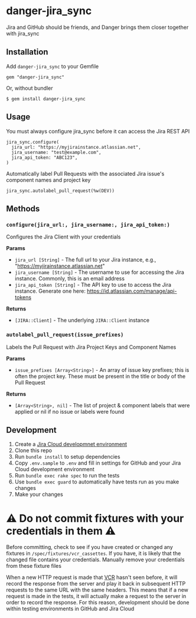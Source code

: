 # danger-jira_sync

Jira and GitHub should be friends, and Danger brings them closer together
with jira_sync

## Installation

Add `danger-jira_sync` to your Gemfile

    gem "danger-jira_sync"

Or, without bundler

    $ gem install danger-jira_sync

## Usage

You must always configure jira_sync before it can access the Jira REST API

    jira_sync.configure(
      jira_url: "https://myjirainstance.atlassian.net",
      jira_username: "test@example.com",
      jira_api_token: "ABC123",
    )

Automatically label Pull Requests with the associated Jira issue's component names and project key

    jira_sync.autolabel_pull_request(%w(DEV))

## Methods

### `configure(jira_url:, jira_username:, jira_api_token:)` 
Configures the Jira Client with your credentials

**Params**
  - `jira_url [String]` - The full url to your Jira instance, e.g., "https://myjirainstance.atlassian.net" 
  - `jira_username [String]` - The username to use for accessing the Jira instance. Commonly, this is an email address
  - `jira_api_token [String]` - The API key to use to access the Jira instance. Generate one here: https://id.atlassian.com/manage/api-tokens

**Returns**
 - `[JIRA::Client]` - The underlying `JIRA::Client` instance

### `autolabel_pull_request(issue_prefixes)` 
Labels the Pull Request with Jira Project Keys and Component Names

**Params**
  - `issue_prefixes [Array<String>]` - An array of issue key prefixes; this is often the project key. These must be present in the title or body of the Pull Request

**Returns**
  - `[Array<String>, nil]` - The list of project & component labels that were applied or nil if no issue or labels were found


## Development

1. Create a [Jira Cloud developmnet environment](http://go.atlassian.com/cloud-dev)
2. Clone this repo
3. Run `bundle install` to setup dependencies
4. Copy `.env.sample` to `.env` and fill in settings for GitHub and your Jira Cloud development environment
5. Run `bundle exec rake spec` to run the tests
6. Use `bundle exec guard` to automatically have tests run as you make changes
7. Make your changes

# **:warning: Do not commit fixtures with your credentials in them :warning:**

Before committing, check to see if you have created or changed any fixtures in `/spec/fixtures/vcr_cassettes`. If you have, it is likely that the changed file contains your credentials. Manually remove your credentials from these fixture files

When a new HTTP request is made that [VCR](https://github.com/vcr/vcr) hasn't seen before, it will record the response from the server and play it back in subsequent HTTP requests to the same URL with the same headers. This means that if a new request is made in the tests, it will actually make a request to the server in order to record the response. For this reason, development should be done within testing environments in GitHub and Jira Cloud
